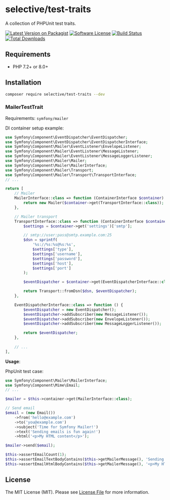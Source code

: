 # selective/test-traits

A collection of PHPUnit test traits.

[![Latest Version on Packagist](https://img.shields.io/github/release/selective-php/test-traits.svg)](https://packagist.org/packages/selective/test-traits)
[![Software License](https://img.shields.io/badge/license-MIT-brightgreen.svg)](LICENSE)
[![Build Status](https://github.com/selective-php/test-traits/workflows/build/badge.svg)](https://github.com/selective-php/test-traits/actions)
[![Total Downloads](https://img.shields.io/packagist/dt/selective/test-traits.svg)](https://packagist.org/packages/selective/test-traits/stats)


## Requirements

* PHP 7.2+ or 8.0+

## Installation

```bash
composer require selective/test-traits --dev
```

### MailerTestTrait

Requirements: `symfony/mailer`

DI container setup example:

```php
use Symfony\Component\EventDispatcher\EventDispatcher;
use Symfony\Component\EventDispatcher\EventDispatcherInterface;
use Symfony\Component\Mailer\EventListener\EnvelopeListener;
use Symfony\Component\Mailer\EventListener\MessageListener;
use Symfony\Component\Mailer\EventListener\MessageLoggerListener;
use Symfony\Component\Mailer\Mailer;
use Symfony\Component\Mailer\MailerInterface;
use Symfony\Component\Mailer\Transport;
use Symfony\Component\Mailer\Transport\TransportInterface;
// ...

return [
    // Mailer
    MailerInterface::class => function (ContainerInterface $container) {
        return new Mailer($container->get(TransportInterface::class));
    },

    // Mailer transport
    TransportInterface::class => function (ContainerInterface $container) {
        $settings = $container->get('settings')['smtp'];

        // smtp://user:pass@smtp.example.com:25
        $dsn = sprintf(
            '%s://%s:%s@%s:%s',
            $settings['type'],
            $settings['username'],
            $settings['password'],
            $settings['host'],
            $settings['port']
        );

        $eventDispatcher = $container->get(EventDispatcherInterface::class);

        return Transport::fromDsn($dsn, $eventDispatcher);
    },

    EventDispatcherInterface::class => function () {
        $eventDispatcher = new EventDispatcher();
        $eventDispatcher->addSubscriber(new MessageListener());
        $eventDispatcher->addSubscriber(new EnvelopeListener());
        $eventDispatcher->addSubscriber(new MessageLoggerListener());

        return $eventDispatcher;
    },
    
    // ...
],
```

**Usage**:

PhpUnit test case:

```php
use Symfony\Component\Mailer\MailerInterface;
use Symfony\Component\Mime\Email;
// ...

$mailer = $this->container->get(MailerInterface::class);

// Send email
$email = (new Email())
    ->from('hello@example.com')
    ->to('you@example.com')
    ->subject('Time for Symfony Mailer!')
    ->text('Sending emails is fun again!')
    ->html('<p>My HTML content</p>');

$mailer->send($email);

$this->assertEmailCount(1);
$this->assertEmailTextBodyContains($this->getMailerMessage(), 'Sending emails is fun again!');
$this->assertEmailHtmlBodyContains($this->getMailerMessage(), '<p>My HTML content</p>');
```

## License

The MIT License (MIT). Please see [License File](LICENSE) for more information.
